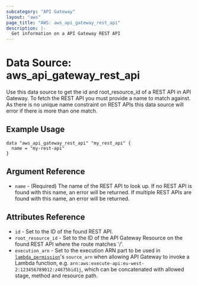 ```yaml
---
subcategory: "API Gateway"
layout: "aws"
page_title: "AWS: aws_api_gateway_rest_api"
description: |-
  Get information on a API Gateway REST API
---
```


# Data Source: aws_api_gateway_rest_api

Use this data source to get the id and root_resource_id of a REST API in
API Gateway. To fetch the REST API you must provide a name to match against. 
As there is no unique name constraint on REST APIs this data source will 
error if there is more than one match.

## Example Usage

```hcl
data "aws_api_gateway_rest_api" "my_rest_api" {
  name = "my-rest-api"
}
```

## Argument Reference

 * `name` - (Required) The name of the REST API to look up. If no REST API is found with this name, an error will be returned. 
 If multiple REST APIs are found with this name, an error will be returned.

## Attributes Reference

 * `id` - Set to the ID of the found REST API.
 * `root_resource_id` - Set to the ID of the API Gateway Resource on the found REST API where the route matches '/'.
 * `execution_arn` - Set to the execution ARN part to be used in [`lambda_permission`](/docs/providers/aws/r/lambda_permission.html)'s `source_arn`
   when allowing API Gateway to invoke a Lambda function,
   e.g. `arn:aws:execute-api:eu-west-2:123456789012:z4675bid1j`, which can be concatenated with allowed stage, method and resource path.
